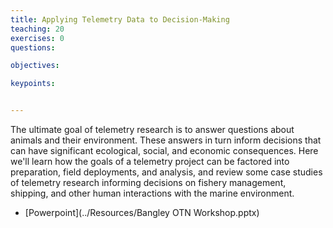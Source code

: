 ```yaml
---
title: Applying Telemetry Data to Decision-Making
teaching: 20
exercises: 0
questions:

objectives:

keypoints:


---
```


The ultimate goal of telemetry research is to answer questions about animals and their environment. These answers in turn inform decisions that can have significant ecological, social, and economic consequences. Here we'll learn how the goals of a telemetry project can be factored into preparation, field deployments, and analysis, and review some case studies of telemetry research informing decisions on fishery management, shipping, and other human interactions with the marine environment.

- [Powerpoint](../Resources/Bangley OTN Workshop.pptx)
